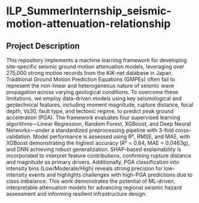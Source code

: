 # ILP_SummerInternship_seismic-motion-attenuation-relationship

## Project Description

This repository implements a machine learning framework for developing site-specific seismic ground motion attenuation models, leveraging over 275,000 strong motion records from the KiK-net database in Japan. Traditional Ground Motion Prediction Equations (GMPEs) often fail to represent the non-linear and heterogeneous nature of seismic wave propagation across varying geological conditions. To overcome these limitations, we employ data-driven models using key seismological and geotechnical features, including moment magnitude, rupture distance, focal depth, Vs30, fault type, and tectonic regime, to predict peak ground acceleration (PGA). The framework evaluates four supervised learning algorithms—Linear Regression, Random Forest, XGBoost, and Deep Neural Networks—under a standardized preprocessing pipeline with 3-fold cross-validation. Model performance is assessed using R², RMSE, and MAE, with XGBoost demonstrating the highest accuracy (R² = 0.64, MAE = 0.0463g), and DNN achieving robust generalization. SHAP-based explainability is incorporated to interpret feature contributions, confirming rupture distance and magnitude as primary drivers. Additionally, PGA classification into intensity bins (Low/Moderate/High) reveals strong precision for low-intensity events and highlights challenges with high-PGA predictions due to class imbalance. This work demonstrates the potential of ML-driven, interpretable attenuation models for advancing regional seismic hazard assessment and informing resilient infrastructure design.
